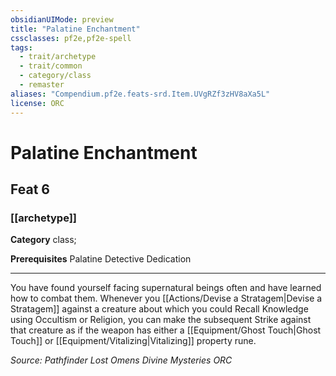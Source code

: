 ```yaml
---
obsidianUIMode: preview
title: "Palatine Enchantment"
cssclasses: pf2e,pf2e-spell
tags:
  - trait/archetype
  - trait/common
  - category/class
  - remaster
aliases: "Compendium.pf2e.feats-srd.Item.UVgRZf3zHV8aXa5L"
license: ORC
---
```

# Palatine Enchantment
## Feat 6
### [[archetype]]

**Category** class; 



**Prerequisites** Palatine Detective Dedication
* * *
You have found yourself facing supernatural beings often and have learned how to combat them. Whenever you [[Actions/Devise a Stratagem|Devise a Stratagem]] against a creature about which you could Recall Knowledge using Occultism or Religion, you can make the subsequent Strike against that creature as if the weapon has either a [[Equipment/Ghost Touch|Ghost Touch]] or [[Equipment/Vitalizing|Vitalizing]] property rune.

*Source: Pathfinder Lost Omens Divine Mysteries*
*ORC*